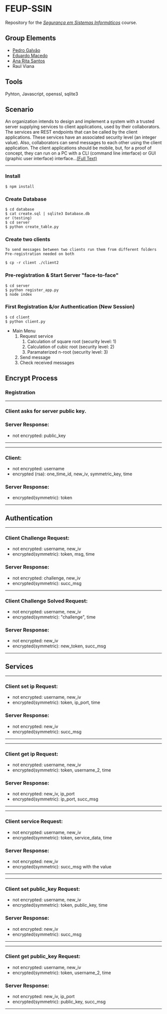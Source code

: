 # FEUP-SSIN

Repository for the [*Segurança em Sistemas Informáticos*](https://sigarra.up.pt/feup/pt/UCURR_GERAL.FICHA_UC_VIEW?pv_ocorrencia_id=459501 "Course Page") course.

## Group Elements

- [Pedro Galvão](https://github.com/pedrogalvao)
- [Eduardo Macedo](https://github.com/EduMacedo99)
- [Ana Rita Santos](https://github.com/artfs)
- Raul Viana

## Tools

Pyhton, Javascript, openssl, sqlite3


## Scenario

An organization intends to design and implement a system with a trusted server supplying services to client
applications, used by their collaborators. The services are REST endpoints that can be called by the client applications. These services have an associated
security level (an integer value). Also, collaborators can send messages to each other using the client application.
The client applications should be mobile, but, for a proof of concept, they can run on a PC with a CLI (command line
interface) or GUI (graphic user interface) interface...[(Full Text)](https://github.com/raulviana/FEUP-SSIN/blob/master/docs/Assign_Sec_2021.pdf)


---


### Install

    $ npm install

### Create Database

    $ cd database
    $ cat create.sql | sqlite3 Database.db
    or (testing)
    $ cd server
    $ python create_table.py

### Create two clients

    To send messages between two clients run them from different folders
    Pre-registration needed on both

    $ cp -r client ./client2

### Pre-registration & Start Server "face-to-face"

    $ cd server
    $ python register_app.py
    $ node index

### First Registration &/or Authentication (New Session)

    $ cd client
    $ python client.py

- Main Menu
  1. Request service
     1. Calculation of square root (security level: 1)
     2. Calculation of cubic root (security level: 2)
     3. Paramaterized n-root (security level: 3)
  2. Send message
  3. Check received messages

## Encrypt Process

### Registration

---

### Client asks for server public key.

### Server Response:

- not encrypted: public_key

---

---

### Client:

- not encrypted: username
- encrypted (rsa): one_time_id, new_iv, symmetric_key, time

### Server Response:

- encrypted(symmetric): token

---

## Authentication

---

### Client Challenge Request:

- not encrypted: username, new_iv
- encrypted(symmetric): token, msg, time

### Server Response:

- not encrypted: challenge, new_iv
- encrypted(symmetric): succ_msg

---

### Client Challenge Solved Request:

- not encrypted: username, new_iv
- encrypted(symmetric): "challenge", time

### Server Response:

- not encrypted: new_iv
- encrypted(symmetric): new_token, succ_msg

---

## Services

---

### Client set ip Request:

- not encrypted: username, new_iv
- encrypted(symmetric): token, ip_port, time

### Server Response:

- not encrypted: new_iv
- encrypted(symmetric): succ_msg

---

---

### Client get ip Request:

- not encrypted: username, new_iv
- encrypted(symmetric): token, username_2, time

### Server Response:

- not encrypted: new_iv, ip_port
- encrypted(symmetric): ip_port, succ_msg

---

---

### Client service Request:

- not encrypted: username, new_iv
- encrypted(symmetric): token, service_data, time

### Server Response:

- not encrypted: new_iv
- encrypted(symmetric): succ_msg with the value

---

---

### Client set public_key Request:

- not encrypted: username, new_iv
- encrypted(symmetric): token, public_key, time

### Server Response:

- not encrypted: new_iv
- encrypted(symmetric): succ_msg

---

---

### Client get public_key Request:

- not encrypted: username, new_iv
- encrypted(symmetric): token, username_2, time

### Server Response:

- not encrypted: new_iv, ip_port
- encrypted(symmetric): public_key, succ_msg

---

